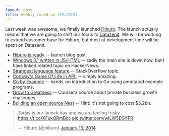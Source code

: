 ```yaml
---
layout: post
title: Weekly round-up (#3/2014)
---
```

Last week was awesome, we finally launched [Hiburo](https://hiburo.com). The launch actually means that we are going to shift our focus to [Datazenit](http://datazenit.com). We will be working to extend customer base for Hiburo, but most of development time will be spent on Datazenit. 

* [Hiburo is ready](https://hiburo.com/blog/2014/01/13/hiburo-ready/) -- launch blog post.  
* [Windows 3.1 written in JS/HTML](https://news.ycombinator.com/item?id=7080075) -- sadly the main site is down now, but I have linked related topic on HackerNews.  
* [Strangest language feature](http://stackoverflow.com/questions/1995113/strangest-language-feature) -- StackOverflow topic.  
* [Conway's Game Of Life in APL](http://www.youtube.com/watch?v=a9xAKttWgP4) -- simply amazing.    
* [Go by Example](https://gobyexample.com/) -- hands-on introduction to Go using annotated example programs.  
* [Grow to Greatness](https://www.coursera.org/course/growtogreatness) -- Coursera course about private business growth challenges.    
* [Building an open source Nest](http://blog.spark.io/2014/01/17/open-source-thermostat/) -- Hint: it's not going to cost $3.2bn.  

<blockquote class="twitter-tweet" data-cards="hidden" lang="en"><p>Today is our launch day and we are feeling frisky <a href="https://t.co/XFukQRmBcc">https://t.co/XFukQRmBcc</a> <a href="http://t.co/wILW5EGYFR">pic.twitter.com/wILW5EGYFR</a></p>&mdash; Hiburo (@hiburo) <a href="https://twitter.com/hiburo/statuses/422658863935266816">January 13, 2014</a></blockquote>
<script async src="//platform.twitter.com/widgets.js" charset="utf-8"></script>
